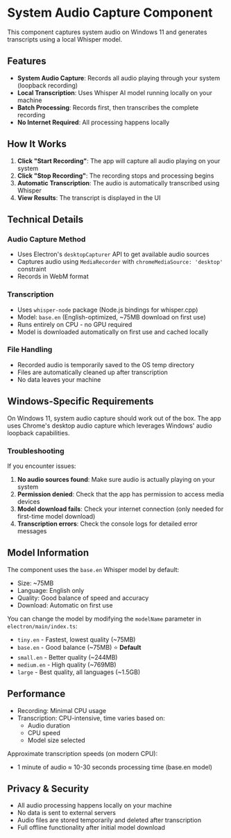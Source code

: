 # System Audio Capture Component

This component captures system audio on Windows 11 and generates transcripts using a local Whisper model.

## Features

- **System Audio Capture**: Records all audio playing through your system (loopback recording)
- **Local Transcription**: Uses Whisper AI model running locally on your machine
- **Batch Processing**: Records first, then transcribes the complete recording
- **No Internet Required**: All processing happens locally

## How It Works

1. **Click "Start Recording"**: The app will capture all audio playing on your system
2. **Click "Stop Recording"**: The recording stops and processing begins
3. **Automatic Transcription**: The audio is automatically transcribed using Whisper
4. **View Results**: The transcript is displayed in the UI

## Technical Details

### Audio Capture Method

- Uses Electron's `desktopCapturer` API to get available audio sources
- Captures audio using `MediaRecorder` with `chromeMediaSource: 'desktop'` constraint
- Records in WebM format

### Transcription

- Uses `whisper-node` package (Node.js bindings for whisper.cpp)
- Model: `base.en` (English-optimized, ~75MB download on first use)
- Runs entirely on CPU - no GPU required
- Model is downloaded automatically on first use and cached locally

### File Handling

- Recorded audio is temporarily saved to the OS temp directory
- Files are automatically cleaned up after transcription
- No data leaves your machine

## Windows-Specific Requirements

On Windows 11, system audio capture should work out of the box. The app uses Chrome's desktop audio capture which leverages Windows' audio loopback capabilities.

### Troubleshooting

If you encounter issues:

1. **No audio sources found**: Make sure audio is actually playing on your system
2. **Permission denied**: Check that the app has permission to access media devices
3. **Model download fails**: Check your internet connection (only needed for first-time model download)
4. **Transcription errors**: Check the console logs for detailed error messages

## Model Information

The component uses the `base.en` Whisper model by default:

- Size: ~75MB
- Language: English only
- Quality: Good balance of speed and accuracy
- Download: Automatic on first use

You can change the model by modifying the `modelName` parameter in `electron/main/index.ts`:

- `tiny.en` - Fastest, lowest quality (~75MB)
- `base.en` - Good balance (~75MB) ⭐ **Default**
- `small.en` - Better quality (~244MB)
- `medium.en` - High quality (~769MB)
- `large` - Best quality, all languages (~1.5GB)

## Performance

- Recording: Minimal CPU usage
- Transcription: CPU-intensive, time varies based on:
  - Audio duration
  - CPU speed
  - Model size selected

Approximate transcription speeds (on modern CPU):

- 1 minute of audio ≈ 10-30 seconds processing time (base.en model)

## Privacy & Security

- All audio processing happens locally on your machine
- No data is sent to external servers
- Audio files are stored temporarily and deleted after transcription
- Full offline functionality after initial model download
